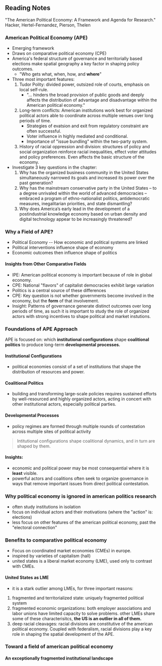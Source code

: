 ## Reading Notes

"The American Political Economy: A Framework and Agenda for Research."
Hacker, Hertel-Fernandez, Pierson, Thelen

### American Political Economy (APE)
- Emerging framework
- Draws on comparative political economy (CPE)
- America's federal structure of governance and territorially based elections make spatial geography a key factor in shaping policy outcomes.
    - "Who gets what, when, how, and **where**"
- Three most important features:
    1. Tudor Polity: divided power, outsized role of courts, emphasis on local self-rule.
        - "... hinders the broad provision of public goods and deeply affects the distribution of advantage and disadvantage within the American political economy."
    2. Long-term conflicts: American institutions work best for organized political actors able to coordinate across multiple venues over long periods of time.
        - Strategies of evatsion and exit from regulatory constraint are often successful.
        - Voter influence in highly mediated and conditional.
        - Importance of "issue bundling" within the two-party system.
    3. History of racial oppression and division: structures of policy and social organization reinforce racial inequalities, effect voter attitudes and policy preferences. Even affects the basic structure of the economy.
- Investigate 3 key questions in the chapter:
    1. Why has the organized business community in the United States simultaneously narrowed its goals and increased its power over the past generation?
    2. Why has the mainstream conservative party in the United States – to a degree unrivaled within the world of advanced democracies – embraced a program of ethno-nationalist politics, antidemocratic measures, inegalitarian priorities, and state dismantling?
    3. Why does America’s early lead in the development of a postindustrial knowledge economy based on urban density and digital technology appear to be increasingly threatened?

### Why a Field of APE?
- Political Economy -- How economic and political systems are linked
- Political interventions influence shape of economy
- Economic outcomes then influence shape of politics
#### Insights from Other Comparative Fields
- IPE: American political economy is important because of role in global economy.
- CPE: National "flavors" of capitalist democracies exhibit large variation
- Politics is a central source of these differences
- CPE: Key question is not whether governments become involved in the economy, but the **form** of that involvement.
- Insight: Patterns of governance generate distinct outcomes over long periods of time, as such it is important to study the role of organized actors with strong incentives to shape political and market instutions.

### Foundations of APE Approach

APE is focused on: which **institutional configurations** shape **coalitional politics** to produce long-term **developmental processes.**

#### Institutional Configurations
- political economies consist of a set of institutions that shape the distribution of resources and power.

#### Coalitional Politics
- building and transforming large-scale policies requires sustained efforts by well-resourced and highly organized actors, acting in concert with other institutional actors, especially political parties.

#### Developmental Processes
- policy regimes are formed through multiple rounds of contestation across multiple sites of political activity

> Intitutional configurations shape coalitional dynamics, and in turn are shaped by them.

#### Insights:
- economic and political power may be most consequential where it is **least** visible.
- powerful actors and coalitions often seek to organize governance in ways that remove important issues from direct political contestation.

### Why political economy is ignored in american politics research
- often study institutions in isolation
- focus on individual actors and their motivations (where the "action" is: elections)
- less focus on other features of the american political economy, past the "electoral connection"

### Benefits to comparative political economy
- Focus on coordinated market economies (CMEs) in europe.
- inspired by varieties of capitalism (hall)
- united states is a liberal market economy (LME), used only to contrast with CMEs.

#### United States as LME
- it is a stark outlier among LMEs, for three important reasons:
1. fragmented and territorialized state: uniquely fragmented political system
2. fragmented economic organizations: both employer associations and labor unions have limited capacity to solve problems. other LMEs share some of these characterisitcs, **the US is an outlier in all of them.**
3. deep racial cleavages: racial divisions are constitutive of the american political economy. Coupled with federalism, racial divisions play a key role in shaping the spatial development of the APE.

### Toward a field of american political economy

#### An exceptionally fragmented institutional landscape





